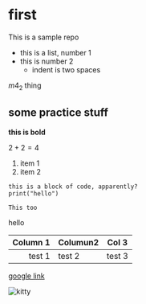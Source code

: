 # first
This is a sample repo 

- this is a list, number 1
- this is number 2
  - indent is two spaces

$m4_2$
thing
## some practice stuff

**this is bold**


$2 + 2 = 4$



1. item 1
2. item 2



~~~
this is a block of code, apparently?
print("hello")
~~~

```
This too
```


hello

<!-- this is a comment -- it has to be exactly like this -->
<!-- the colons below justify each column -->

|Column 1 | Columun2 | Col 3|
| ---: | :--- |:---: |
|test 1 | test 2 | test 3 | 


[google link](https://google.com)


![kitty](https://upload.wikimedia.org/wikipedia/commons/4/4d/Cat_March_2010-1.jpg)



